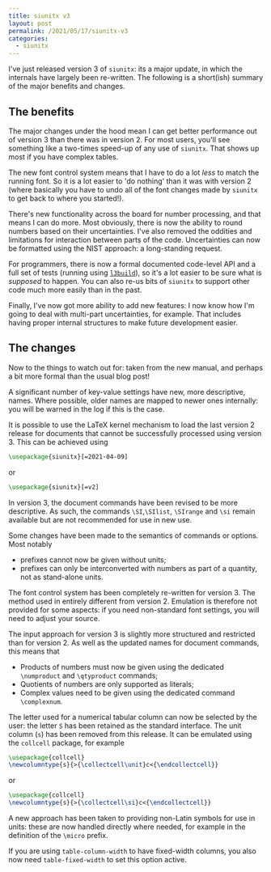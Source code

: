 ```yaml
---
title: siunitx v3
layout: post
permalink: /2021/05/17/siunitx-v3
categories:
  - siunitx
---
```


I've just released version 3 of `siunitx`: its a major update, in which the
internals have largely been re-written. The following is a short(ish) summary
of the major benefits and changes.

## The benefits

The major changes under the hood mean I can get better performance out of
version 3 than there was in version 2. For most users, you'll see something
like a two-times speed-up of any use of `siunitx`. That shows up most if you
have complex tables.

The new font control system means that I have to do a lot _less_ to match
the running font. So it is a lot easier to 'do nothing' than it was with
version 2 (where basically you have to undo all of the font changes made by
`siunitx` to get back to where you started!).

There's new functionality across the board for number processing, and that
means I can do more. Most obviously, there is now the ability to round numbers
based on their uncertainties. I've also removed the oddities and limitations
for interaction between parts of the code. Uncertainties can now be formatted
using the NIST approach: a long-standing request.

For programmers, there is now a formal documented code-level API and a full
set of tests (running using [`l3build`](https://ctan.org/pkg/l3build)),
so it's a lot easier to be sure what is _supposed_ to happen. You can also
re-us bits of `siunitx` to support other code much more easily than in the
past.

Finally, I've now got more ability to add new features: I now know how I'm
going to deal with multi-part uncertainties, for example. That includes having
proper internal structures to make future development easier.

## The changes

Now to the things to watch out for: taken from the new manual, and perhaps
a bit more formal than the usual blog post!

A significant number of key-value settings have new, more descriptive, names.
Where possible, older names are mapped to newer ones internally: you will be
warned in the log if this is the case.

It is possible to use the LaTeX kernel mechanism to load the last version 2
release for documents that cannot be successfully processed using version 3.
This can be achieved using
```latex
\usepackage{siunitx}[=2021-04-09]
```
or
```latex
\usepackage{siunitx}[=v2]
```

In version 3, the document commands have been revised to be more descriptive. As
such, the commands `\SI`,`\SIlist`, `\SIrange` and `\si` remain available but
are not recommended for use in new use.

Some changes have been made to the semantics of commands or options. Most
notably
- prefixes cannot now be given without units;
- prefixes can only be interconverted with numbers as part of a  quantity, not
  as stand-alone units.

The font control system has been completely re-written for version 3. The method
used in entirely different from version 2. Emulation is therefore not provided
for some aspects: if you need non-standard font settings, you will need to
adjust your source.

The input approach for version 3 is slightly more structured and restricted than
for version 2. As well as the updated names for document commands, this means
that
- Products of numbers must now be given using the dedicated `\numproduct` and
  `\qtyproduct` commands;
- Quotients of numbers are only supported as literals;
- Complex values need to be given using the dedicated command `\complexnum`.

The letter used for a numerical tabular column can now be selected by the user:
the letter `S` has been retained as the standard interface. The unit column
(`s`) has been removed from this release. It can be emulated using the
`collcell` package, for example
```latex
\usepackage{collcell}
\newcolumntype{s}{>{\collectcell\unit}c<{\endcollectcell}}
```
or
```latex
\usepackage{collcell}
\newcolumntype{s}{>{\collectcell\si}c<{\endcollectcell}}
```

A new approach has been taken to providing non-Latin symbols for use in units:
these are now handled directly where needed, for example in the definition of
the `\micro` prefix.

If you are using `table-column-width` to have fixed-width columns, you also now
need `table-fixed-width` to set this option active.
